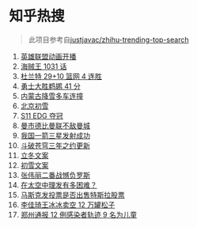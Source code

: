 # 知乎热搜

> 此项目参考自[justjavac/zhihu-trending-top-search](https://github.com/justjavac/zhihu-trending-top-search/blob/main/utils.ts)

<!-- BEGIN -->
  <!-- 最后更新时间:Sun Nov 07 2021 14:09:46 GMT+0000 (Coordinated Universal Time) -->
  1. [英雄联盟动画开播](https://www.zhihu.com/search?q=英雄联盟双城之战)
1. [海贼王 1031 话](https://www.zhihu.com/search?q=海贼王)
1. [杜兰特 29+10 篮网 4 连胜](https://www.zhihu.com/search?q=篮网)
1. [勇士大胜鹈鹕 41 分](https://www.zhihu.com/search?q=勇士)
1. [内蒙古降雪多车连撞](https://www.zhihu.com/search?q=内蒙古降雪)
1. [北京初雪](https://www.zhihu.com/search?q=北京初雪)
1. [S11 EDG 夺冠 ](https://www.zhihu.com/search?q=edg夺冠)
1. [曼市德比曼联不敌曼城](https://www.zhihu.com/search?q=曼城)
1. [我国一箭三星发射成功](https://www.zhihu.com/search?q=一箭三星)
1. [斗破苍穹三年之约更新](https://www.zhihu.com/search?q=斗破苍穹三年之约)
1. [立冬文案](https://www.zhihu.com/search?q=立冬文案)
1. [初雪文案](https://www.zhihu.com/search?q=下雪文案)
1. [张伟丽二番战憾负罗斯](https://www.zhihu.com/search?q=张伟丽)
1. [在太空中理发有多困难？](https://www.zhihu.com/search?q=太空中理发)
1. [马斯克发投票是否出售特斯拉股票](https://www.zhihu.com/search?q=马斯克)
1. [李佳琦王冰冰卖空 12 万罐松子](https://www.zhihu.com/search?q=李佳琦王冰冰)
1. [郑州通报 12 例感染者轨迹 9 名为儿童](https://www.zhihu.com/search?q=郑州疫情)
  <!-- END -->